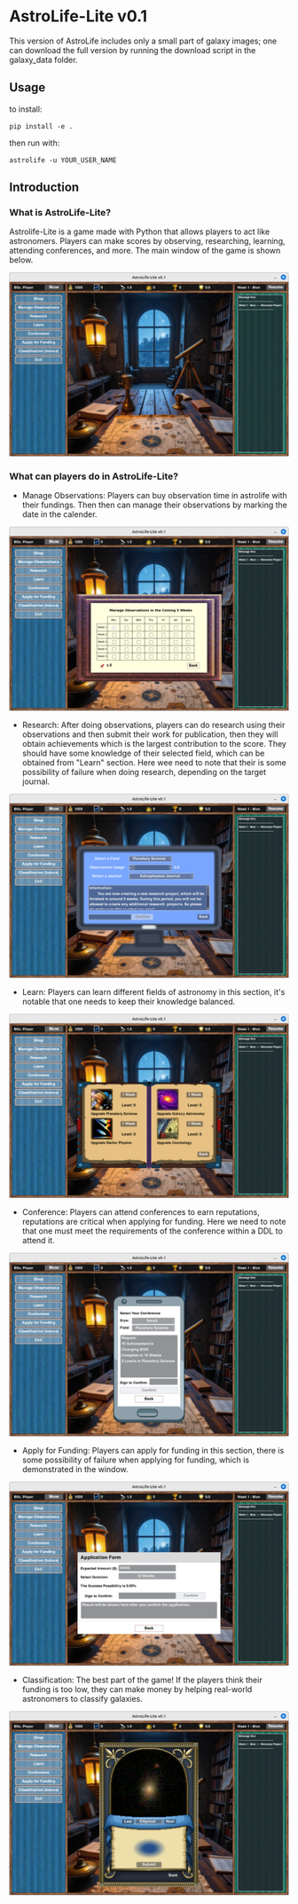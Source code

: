 # AstroLife-Lite v0.1

This version of AstroLife includes only a small part of galaxy images; one can download the full version by running the download script in the galaxy_data folder.
 

## Usage

to install:
```
pip install -e .
```

then run with:
```
astrolife -u YOUR_USER_NAME
```

## Introduction

### What is AstroLife-Lite?

Astrolife-Lite is a game made with Python that allows players to act like astronomers. Players can make scores by observing, researching, learning, attending conferences, and more. The main window of the game is shown below.

![AstroLife-Lite](screenshots/main_window.png)

### What can players do in AstroLife-Lite?

- Manage Observations: Players can buy observation time in astrolife with their fundings. Then then can manage their observations by marking the date in the calender.

![Manage Observations](screenshots/manage_observations.png)

- Research: After doing observations, players can do research using their observations and then submit their work for publication, then they will obtain achievements which is the largest contribution to the score. They should have some knowledge of their selected field, which can be obtained from "Learn" section. Here wee need to note that their is some possibility of failure when doing research, depending on the target journal.

![Research](screenshots/research_window.png)

- Learn: Players can learn different fields of astronomy in this section, it's notable that one needs to keep their knowledge balanced.

![Learn](screenshots/learn_window.png)

- Conference: Players can attend conferences to earn reputations, reputations are critical when applying for funding. Here we need to note that one must meet the requirements of the conference within a DDL to attend it.

![Conference](screenshots/conference_window.png)

- Apply for Funding: Players can apply for funding in this section, there is some possibility of failure when applying for funding, which is demonstrated in the window.

![Apply for Funding](screenshots/funding_window.png)

- Classification: The best part of the game! If the players think their funding is too low, they can make money by helping real-world astronomers to classify galaxies.

![Classification](screenshots/classification_window.png)